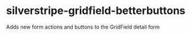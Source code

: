 silverstripe-gridfield-betterbuttons
====================================

Adds new form actions and buttons to the GridField detail form